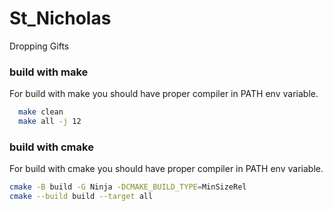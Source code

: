 # St_Nicholas
Dropping Gifts


### build with make

For build with make you should have proper compiler in PATH env variable.

```sh
  make clean
  make all -j 12
```


### build with cmake

For build with cmake you should have proper compiler in PATH env variable.

```sh
cmake -B build -G Ninja -DCMAKE_BUILD_TYPE=MinSizeRel
cmake --build build --target all
```


